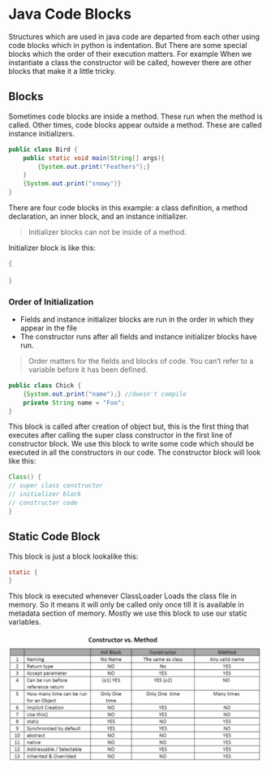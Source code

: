 # Java Code Blocks

Structures which are used in java code are departed from each other using code blocks which in python is indentation. But There are some special blocks which the order of their execution matters. For example When we instantiate a class the constructor will be called, however there are other blocks that make it a little tricky.

## Blocks

Sometimes code blocks are inside a method. These run when the method is called. Other times, code blocks appear outside a method. These are called instance initializers.

```Java
public class Bird {
    public static void main(String[] args){
        {System.out.print("Feathers");}
    }
    {System.out.print("snowy")}
}
```

There are four code blocks in this example: a class definition, a method declaration, an inner block, and an instance initializer.

> Initializer blocks can not be inside of a method.

Initializer block is like this:

``` java
{

}
```

### Order of Initialization

* Fields and instance initializer blocks are run in the order in which they appear in the file
* The constructor runs after all fields and instance initializer blocks have run.

> Order matters for the fields and blocks of code. You can’t refer to a variable before it has been defined.

```Java
public class Chick {
    {System.out.print("name");} //doesn't compile
    private String name = "Foo";
}
```

This block is called after creation of object but, this is the first thing that executes after calling the super class constructor in the first line of constructor block. We use this block to write some code which should be executed in all the constructors in our code. The constructor block will look like this:

``` java
Class() {
// super class constructor
// initializer block
// constructor code
}
```

## Static Code Block

This block is just a block lookalike this:

``` java
static {
}
```

This block is executed whenever ClassLoader Loads the class file in memory. So it means it will only be called only once till it is available in metadata section of memory. Mostly we use this block to use our static variables.

![Blocks](./pics/blocks.png)
